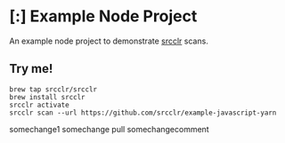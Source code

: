 # [:] Example Node Project

An example node project to demonstrate [srcclr](https://www.sourceclear.com) scans.

## Try me!

```
brew tap srcclr/srcclr
brew install srcclr
srcclr activate
srcclr scan --url https://github.com/srcclr/example-javascript-yarn
```
somechange1
somechange pull
somechangecomment
